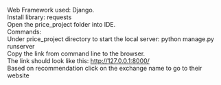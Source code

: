 Web Framework used: Django.\
Install library: requests\
Open the price_project folder into IDE.\
Commands:\
Under price_project directory to start the local server: python manage.py runserver\
Copy the link from command line to the browser.\
The link should look like this: http://127.0.0.1:8000/ \
Based on recommendation click on the exchange name to go to their website
